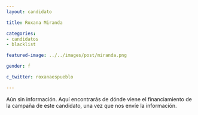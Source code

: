 ```yaml
---
layout: candidato

title: Roxana Miranda

categories: 
- candidatos
- blacklist

featured-image: ../../images/post/miranda.png

gender: f

c_twitter: roxanaespueblo

---
```


Aún sin información. Aquí encontrarás de dónde viene el financiamiento de la campaña de este candidato, una vez que nos envíe la información.
